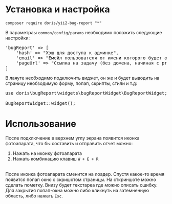 # Установка и настройка
<code>composer require doris/yii2-bug-report "*"</code>

В параметраы <code>common/config/params</code> необходимо положить следующие настройки:<br>
<pre>
'bugReport' => [
    'hash' => "Хэш для доступа к админке",
    'email' => "Емейл пользователя от имени которого будет оставлен комментарий",
    'pageUrl' => "Ссылка на задачу (без домена, начиная с project. К примеру '/project/51000/7532817/')"
]
</pre>

В лаяуте необходимо подключить виджет, он же и будет выводить на страницу необзодимую
форму, попап, скрипты, стили и т.д:<br>
<pre>
use doris\bugReport\widgets\bugReportWidget\BugReportWidget;

BugReportWidget::widget();
</pre>

# Использование
После подключение в верхнем углу экрана появится иконка фотоапарата, что бы составить и отправить отчет можно:
<ol>
<li>Нажать на иконку фотоапарата</li>
<li>Нажать комбинацию клавиш <code>W + E + R</code></li>
</ol>
<br>
После иконка фотоапарата сменится на лоадер. Спустя какое-то время появится попап окно с скришотом
страницы. На сткриншоте можно сделать пометку. Внизу будет текстареа где можно описать ошибку.
Для закрытия попап-окна можно либо кликнуть на затемненную область, либо нажать <code>Esc</code>.